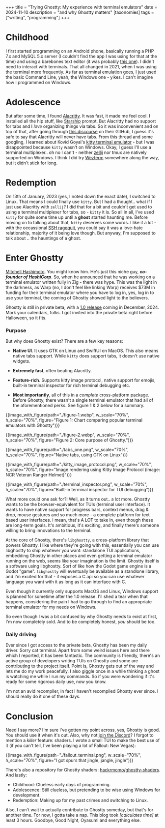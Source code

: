 +++
title = "Trying Ghostty: My experience with terminal emulators"
date = 2024-11-10
description = "and why Ghostty matters"
[taxonomies]
tags = ["writing", "programming"]
+++

# Childhood
I first started programming on an Android phone, basically running a PHP 7.x and MySQL 5.x server (I couldn't find the app I was using for that at the time) and using a barebones text editor (it was probably [this one](https://play.google.com/store/apps/details?id=com.rhmsoft.edit.pro)). I didn't need to interact with terminals. That all changed in 2021, when I was using the terminal more frequently. As far as terminal emulation goes, I just used the basic Command Line, yeah, the Windows one - yikes. I can't imagine how I programmed on Windows. 

# Adolescence
But after some time, I found [Alacritty](https://alacritty.org/). It was fast, it made me feel cool. I installed all the hip stuff, like [Starship](https://starship.rs/) prompt. But Alacritty had no support for tabs and I *love* organizing things via tabs. So it was inconvenient and on top of that, after going through [this discourse](https://github.com/alacritty/alacritty/issues/3129) on their GitHub, I guess it's safe to say that Alacritty will never have tabs. From this thread and some googling, I learned about Kovid Goyal's [kitty terminal emulator](https://sw.kovidgoyal.net/kitty/) - but I was disappointed because `kitty` wasn't on Windows. Okay, I guess I'll use a terminal multiplexer.. oh no I can't - neither [zellij](https://zellij.dev/) nor tmux are natively supported on Windows. I think I did try [Wezterm](https://www.google.com/search?client=firefox-b-d&q=wezterm) somewhere along the way, but it didn't stick for long.

# Redemption
On 13th of January, 2023 (yes, I noted down the exact date), I switched to Linux. That means I could finally use `kitty`. But I had a thought.. what if I just use Alacritty with `zellij`? I did that for a bit and couldn't get used to using a terminal multiplexer for tabs, so - `kitty` it is. So all in all, I've used `kitty` for quite some time up until a **ghost** started haunting me. Before moving on to talking about that, `kitty` deserves some words. I like it a lot - with the occassional [SSH ragequit](https://sw.kovidgoyal.net/kitty/faq/#i-get-errors-about-the-terminal-being-unknown-or-opening-the-terminal-failing-or-functional-keys-like-arrow-keys-don-t-work), you could say it was a love-hate relationship, majority of it being love though. But anyway, I'm supposed to talk about .. the hauntings of a ghost.

# Enter Ghostty
[Mitchell Hashimoto](https://mitchellh.com/). You might know him. He's just this niche guy, ***co-founder of [HashiCorp](https://www.hashicorp.com/)***. So, when he announced that he was working on a terminal emulator written fully in Zig - there was hype. This was the light in the darkness, as Warp (no, I don't feel like linking Warp) receives $73M in funding for their terminal emulator where you have to log in, yes, log in to use your terminal, the coming of Ghostty showed light to the believers.

Ghostty is still in private beta, with a [1.0 release](https://mitchellh.com/writing/ghostty-is-coming) coming in December, 2024. Mark your calendars, folks. I got invited into the private beta right before Halloween, so it fits. 

### Purpose
But why does Ghostty exist? There are a few key reasons:
- **Native UI**. It uses GTK on Linux and SwiftUI on MacOS. This also means native tabs support. While `kitty` does support tabs, it doesn't use native widgets.

- **Extremely fast**, often beating Alacritty.

- **Feature-rich**. Supports kitty image protocol, native support for emojis, built-in terminal inspector for rich terminal debugging etc.

- **Most importantly**, all of this in a *complete* cross-platform package. Before Ghostty, there wasn't a single terminal emulator that had all of the aforementioned perks. See figure 1 & 2 below for a summary.


{{image_with_figure(path="./figure-1.webp", w_scale="70%", h_scale="70%", figure="Figure 1: Chart comparing popular terminal emulators with Ghostty")}}

{{image_with_figure(path="./figure-2.webp", w_scale="70%", h_scale="70%", figure="Figure 2: Core purpose of Ghostty.")}}

{{image_with_figure(path="./tabs_one.png", w_scale="70%", h_scale="70%", figure="Native tabs, using GTK on Linux")}}

{{image_with_figure(path="./kitty_image_protocol.png", w_scale="70%", h_scale="70%", figure="Image rendering using Kitty Image Protocol (image: NCR Veteran Ranger Helmet)")}}

{{image_with_figure(path="./terminal_inspector.png", w_scale="70%", h_scale="70%", figure="Built-in terminal inspector for TUI debugging")}}

What more could one ask for?! Well, as it turns out.. a lot more. Ghostty wants to be the browser-equivalent for TUIs (terminal user interface). It wants to have native support for progress bars, context menus, drag & drop, mouse gestures and so much more - a complete platform for text based user interfaces. I mean, that's A LOT to take in, even though these are long-term goals. It's ambitious, it's exciting, and finally there's someone willing to bring innovations to the terminal.

At the core of Ghostty, there's `libghostty`, a cross-platform library that powers Ghostty. I like where they're going with this, essentially you can use libghostty to ship whatever you want: standalone TUI applications, embedding Ghostty in other places and even getting a terminal emulator running on the web, seems like your imagination is the limit. Ghostty itself is a software using libghostty. Sort of like how the Godot game engine is a Godot "game". `libghostty` will eventually be available as a standlone library, and I'm excited for that - it exposes a C api so you can use whatever language you want with it as long as it can interface with C.

Even though it currently only supports MacOS and Linux, Windows support is planned for sometime after the 1.0 release. I'll shed a tear when that happens, considering the pain I had to go through to find an appropriate terminal emulator for my needs on Windows.

So even though I was a bit confused by why Ghostty needs to exist at first, I'm now completely sold. And to be completely honest, *you* should be too.

### Daily driving
Ever since I got access to the private beta, Ghostty has been my daily driver. Sorry cat terminal. Apart from some weird issues here and there which I reported, it has been fantastic. The community is friendly, there's an active group of developers writing TUIs on Ghostty and some are contributing to the project itself. Point is, Ghostty gets out of the way and lets me do my work peacefully. I also giggle once in a while thinking a ghost is watching me while I run my commands. So if you were wondering if it's ready for some rigorous daily use, now you know.  

I'm not an avid recompiler, in fact I haven't recompiled Ghostty ever since. I should really do it one of these days.  

# Conclusion
Need I say more? I'm sure I've gotten my point across, yes, Ghostty is good. You should use it when it's out. Also, why not [join the Discord](https://discord.gg/ghostty)? I forgot to mention a *killer* feature: shaders. I wrote a small TUI to make the best use of it (if you can't tell, I've been playing a lot of Fallout: New Vegas):

{{image_with_figure(path="./fallout_terminal.png", w_scale="70%", h_scale="70%", figure="I got spurs that jingle, jangle, jingle")}}

There's also a repository for Ghostty shaders: [hackrmomo/ghostty-shaders](https://github.com/hackrmomo/ghostty-shaders). And lastly:
- Childhood: Clueless early days of programming.
- Adolescence: Still clueless, but pretending to be wise using Windows for development. 
- Redemption: Making up for my past crimes and switching to Linux.

Also, I can't wait to actually contribute to Ghostty someday, but that's for another time. For now, I gotta take a nap. This blog took *[calculates time]* at least 3 hours. Goodbye, Good Night, Oyasumi and everything else. 
